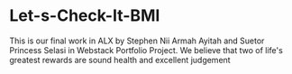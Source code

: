 # Let-s-Check-It-BMI
This is our final work in ALX by Stephen Nii Armah Ayitah and Suetor Princess Selasi in Webstack Portfolio Project. We believe  that two of life's greatest rewards are sound health and excellent judgement
